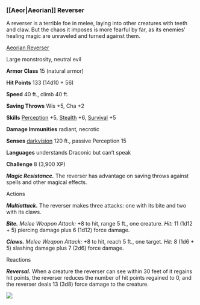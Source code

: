### [[Aeor|Aeorian]] Reverser

A reverser is a terrible foe in melee, laying into other creatures with teeth and claw. But the chaos it imposes is more fearful by far, as its enemies’ healing magic are unraveled and turned against them.

[Aeorian Reverser](https://www.dndbeyond.com/monsters/[[Aeor|aeorian]]-reverser)

Large monstrosity, neutral evil

**Armor Class** 15 (natural armor)

**Hit Points** 133 (14d10 + 56)

**Speed** 40 ft., climb 40 ft.

**Saving Throws** Wis +5, Cha +2

**Skills** [Perception](https://www.dndbeyond.com/compendium/rules/basic-rules/using-ability-scores#Perception) +5, [Stealth](https://www.dndbeyond.com/compendium/rules/basic-rules/using-ability-scores#Stealth) +6, [Survival](https://www.dndbeyond.com/compendium/rules/basic-rules/using-ability-scores#Survival) +5

**Damage Immunities** radiant, necrotic

**Senses** [darkvision](https://www.dndbeyond.com/compendium/rules/basic-rules/monsters#Darkvision) 120 ft., passive Perception 15

**Languages** understands Draconic but can’t speak

**Challenge** 8 (3,900 XP)

_**Magic Resistance.**_ The reverser has advantage on saving throws against spells and other magical effects.

Actions

_**Multiattack.**_ The reverser makes three attacks: one with its bite and two with its claws.

_**Bite.** Melee Weapon Attack:_ +8 to hit, range 5 ft., one creature. _Hit:_ 11 (1d12 + 5) piercing damage plus 6 (1d12) force damage.

_**Claws.** Melee Weapon Attack:_ +8 to hit, reach 5 ft., one target. _Hit:_ 8 (1d6 + 5) slashing damage plus 7 (2d6) force damage.

Reactions

_**Reversal.**_ When a creature the reverser can see within 30 feet of it regains hit points, the reverser reduces the number of hit points regained to 0, and the reverser deals 13 (3d8) force damage to the creature.

[![](https://media-waterdeep.cursecdn.com/avatars/thumbnails/9170/2/280/433/637199798847192534.png)](https://media-waterdeep.cursecdn.com/avatars/9170/2/637199798847192534.png)